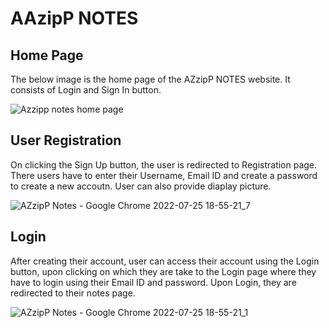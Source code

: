 # AAzipP NOTES

## Home Page
The below image is the home page of the AZzipP NOTES website. It consists of Login and Sign In button.

![Azzipp notes home page](https://user-images.githubusercontent.com/75994974/180800331-1114dc62-adb1-4055-a999-5ecee763a472.JPG)

## User Registration
On clicking the Sign Up button, the user is redirected to Registration page. There users have to enter their Username, Email ID and create a password to create a new accoutn. User can also provide diaplay picture.

![AZzipP Notes - Google Chrome 2022-07-25 18-55-21_7](https://user-images.githubusercontent.com/91874598/180798944-34792d65-2b12-45a2-a665-1b3ff3908b95.gif)

## Login
After creating their account, user can access their account using the Login button, upon clicking on which they are take to the Login page where they have to login using their Email ID and password. Upon Login, they are redirected to their notes page.

![AZzipP Notes - Google Chrome 2022-07-25 18-55-21_1](https://user-images.githubusercontent.com/91874598/180801665-c0151b7e-0bf9-4f32-bb15-cc9d9ac9d711.gif)

